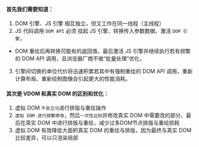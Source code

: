 #### 首先我们需要知道：
1. DOM 引擎、JS 引擎 相互独立，但又工作在同一线程（主线程）
2. JS 代码调用 `DOM API` 必须 挂起 JS 引擎、转换传入参数数据、激活 `DOM 引擎`，
* DOM 重绘后再转换可能有的返回值，最后激活 JS 引擎并继续执行若有频繁的 DOM API 调用，且浏览器厂商不做“批量处理”优化，
3. 引擎间切换的单位代价将迅速积累若其中有强制重绘的 DOM API 调用，重新计算布局、重新绘制图像会引起更大的性能消耗。

#### 其次是 VDOM 和真实 DOM 的区别和优化：
1. 虚拟 DOM `不会立马`进行排版与重绘操作
2. `虚拟 DOM 进行频繁修改`，然后`一次性比较`并修改真实 DOM 中需要改的部分，最后在真实 DOM 中进行排版与重绘，减少过多DOM节点排版与重绘损耗
3. 虚拟 DOM 有效降低大面积真实 DOM 的重绘与排版，因为最终与真实 DOM 比较差异，可以只渲染局部




